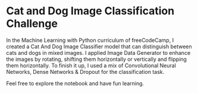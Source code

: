 # Cat and Dog Image Classification Challenge
In the Machine Learning with Python curriculum of freeCodeCamp, I created a Cat And Dog Image Classifier model that can distinguish between cats and dogs in mixed images. I applied Image Data Generator to enhance the images by rotating, shifting them horizontally or vertically and flipping them horizontally. To finish it up, I used a mix of Convolutional Neural Networks, Dense Networks & Dropout for the classification task.

Feel free to explore the notebook and have fun learning.